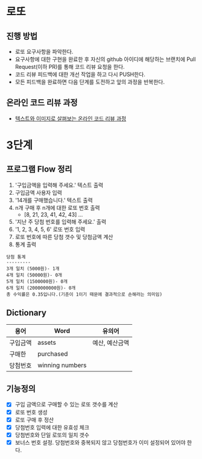 # 로또
## 진행 방법
* 로또 요구사항을 파악한다.
* 요구사항에 대한 구현을 완료한 후 자신의 github 아이디에 해당하는 브랜치에 Pull Request(이하 PR)를 통해 코드 리뷰 요청을 한다.
* 코드 리뷰 피드백에 대한 개선 작업을 하고 다시 PUSH한다.
* 모든 피드백을 완료하면 다음 단계를 도전하고 앞의 과정을 반복한다.

## 온라인 코드 리뷰 과정
* [텍스트와 이미지로 살펴보는 온라인 코드 리뷰 과정](https://github.com/next-step/nextstep-docs/tree/master/codereview)

# 3단계

## 프로그램 Flow 정리
1. '구입금액을 입력해 주세요.' 텍스트 출력
2. 구입금액 사용자 입력
3. '14개를 구매했습니다.' 텍스트 출력
4. n개 구매 후 n개에 대한 로또 번호 출력
   - \[8, 21, 23, 41, 42, 43] ...
5. '지난 주 당첨 번호를 입력해 주세요.' 출력
6. '1, 2, 3, 4, 5, 6' 로또 번호 입력
7. 로또 번호에 따른 당첨 갯수 및 당첨금액 계산
8. 통계 출력  
```
당첨 통계
---------
3개 일치 (5000원)- 1개
4개 일치 (50000원)- 0개
5개 일치 (1500000원)- 0개
6개 일치 (2000000000원)- 0개
총 수익률은 0.35입니다.(기준이 1이기 때문에 결과적으로 손해라는 의미임)
```

## Dictionary
| 용어 | Word | 유의어 |
|---|---|---|
| 구입금액 | assets | 예산, 예산금액 |
| 구매한 | purchased | |
| 당첨번호 | winning numbers | |

## 기능정의
- [X] 구입 금액으로 구매할 수 있는 로또 갯수를 계산
- [X] 로또 번호 생성
- [X] 로또 구매 후 정산  
- [X] 당첨번호 입력에 대한 유효성 체크
- [X] 당첨번호와 단일 로또의 일치 갯수
- [X] 보너스 번호 설정. 당첨번호와 중복되지 않고 당첨번호가 이미 설정되어 있어야 한다.